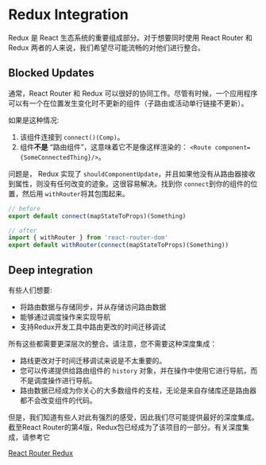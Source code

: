 #  Redux Integration  


Redux 是 React 生态系统的重要组成部分。对于想要同时使用 React Router 和Redux 两者的人来说，我们希望尽可能流畅的对他们进行整合。

## Blocked Updates


通常，React Router 和 Redux 可以很好的协同工作。尽管有时候，一个应用程序可以有一个在位置发生变化时不更新的组件（子路由或活动单行链接不更新）。

如果是这种情况:

1. 该组件连接到 `connect()(Comp)`。
2. 组件**不是** “路由组件”，这意味着它不是像这样渲染的： `<Route component={SomeConnectedThing}/>`。


问题是， Redux 实现了 `shouldComponentUpdate`，并且如果他没有从路由器接收到属性，则没有任何改变的迹象。这很容易解决。找到你 `connect`到你的组件的位置，然后用 `withRouter`将其包围起来。

```js
// before
export default connect(mapStateToProps)(Something)

// after
import { withRouter } from 'react-router-dom'
export default withRouter(connect(mapStateToProps)(Something))
```

## Deep integration

有些人们想要:

-  将路由数据与存储同步，并从存储访问路由数据
-  能够通过调度操作来实现导航
-  支持Redux开发工具中路由更改的时间迁移调试

所有这些都需要更深层次的整合。请注意，您不需要这种深度集成：

-  路线更改对于时间迁移调试来说是不太重要的。
-  您可以传递提供给路由组件的 `history` 对象，并在操作中使用它进行导航，而不是调度操作进行导航。
-  路由数据已经成为你关心的大多数组件的支柱，无论是来自存储库还是路由器都不会改变组件的代码。

但是，我们知道有些人对此有强烈的感受，因此我们尽可能提供最好的深度集成。截至React Router的第4版，Redux包已经成为了该项目的一部分。有关深度集成，请参考它

[React Router Redux](https://github.com/reacttraining/react-router/tree/master/packages/react-router-redux)
